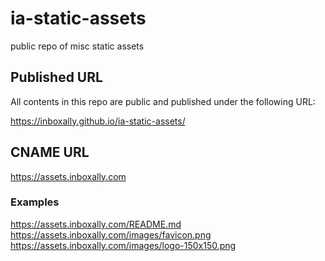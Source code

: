 # ia-static-assets
public repo of misc static assets

## Published URL

All contents in this repo are public and published under the following URL:

https://inboxally.github.io/ia-static-assets/

## CNAME URL

https://assets.inboxally.com

### Examples

https://assets.inboxally.com/README.md
https://assets.inboxally.com/images/favicon.png
https://assets.inboxally.com/images/logo-150x150.png
